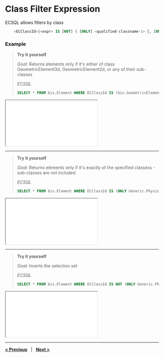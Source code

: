 # Class Filter Expression

ECSQL allows filters by class

```sql
    <ECClassId>|<expr> IS [NOT] ( [ONLY] <qualified-classname-1> [, [ONLY] <qualified-classname-2>, ...])
```

### Example

> **Try it yourself**
>
> _Goal:_ Returns elements only if it's either of class GeometricElement3d, GeometricElement2d, or any of their sub-classes
>
> _ECSQL_
>
> ```sql
> SELECT * FROM bis.Element WHERE ECClassId IS (bis.GeometricElement3d, bis.GeometricElement2d
> ```

<iframe class="embedded-console" src="/console/?imodel=House Sample Bak&query=SELECT * FROM bis.Element WHERE ECClassId IS (bis.GeometricElement3d, bis.GeometricElement2d)"></iframe>

---

> **Try it yourself**
>
> _Goal:_ Returns elements only if it's exactly of the specified classess - sub-classes are not included
>
> _ECSQL_
>
> ```sql
> SELECT * FROM bis.Element WHERE ECClassId IS (ONLY Generic.PhysicalObject, ONLY BisCore.LightLocation)
> ```

<iframe class="embedded-console" src="/console/?imodel=House Sample Bak&query=SELECT * FROM bis.Element WHERE ECClassId IS (ONLY Generic.PhysicalObject, ONLY BisCore.LightLocation)"></iframe>

---

> **Try it yourself**
>
> _Goal:_ Inverts the selection set
>
> _ECSQL_
>
> ```sql
> SELECT * FROM bis.Element WHERE ECClassId IS NOT (ONLY Generic.PhysicalObject, ONLY BisCore.LightLocation)
> ```

<iframe class="embedded-console" src="/console/?imodel=HouseSample&query=SELECT * FROM bis.Element WHERE ECClassId IS NOT (ONLY Generic.PhysicalObject, ONLY Biscore.LightLocation)"></iframe>

---

[**< Previous**](./ChangeSummaryQueries.md) &nbsp; | &nbsp; [**Next >**](./ConditionalExpr.md)
